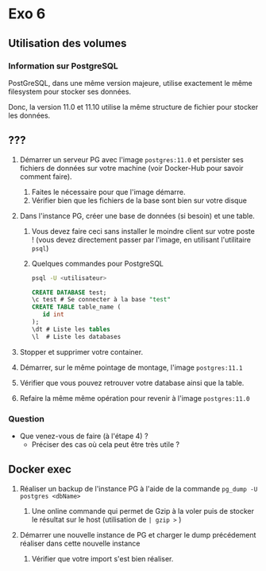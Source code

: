 # Exo 6

## Utilisation des volumes

### Information sur PostgreSQL

PostGreSQL, dans une même version majeure, utilise exactement le même filesystem pour stocker ses données.

Donc, la version 11.0 et 11.10  utilise la même structure de fichier pour stocker les données.



## ???

1. Démarrer un serveur PG avec l'image `postgres:11.0` et persister ses fichiers de données sur votre machine (voir Docker-Hub pour savoir comment faire). 

   1. Faites le nécessaire pour que l'image démarre.
   2. Vérifier bien que les fichiers de la base sont bien sur votre disque

2. Dans l'instance PG, créer une base de données (si besoin) et une table.

   1. Vous devez faire ceci sans installer le moindre client sur votre poste ! (vous devez directement passer par l'image, en utilisant l'utilitaire `psql`)

   2. Quelques commandes pour PostgreSQL

      ```bash
      psql -U <utilisateur>
      ```

      ```sql
      CREATE DATABASE test;
      \c test # Se connecter à la base "test"
      CREATE TABLE table_name (
         id int
      );
      \dt # Liste les tables
      \l  # Liste les databases
      ```

      

3. Stopper et supprimer votre container.

4. Démarrer, sur le même pointage de montage, l'image `postgres:11.1`

5. Vérifier que vous pouvez retrouver votre database ainsi que la table.

6. Refaire la même même opération pour revenir à l'image `postgres:11.0`

### Question

* Que venez-vous de faire (à l'étape 4) ?
  * Préciser des cas où cela peut être très utile ?

## Docker exec

1. Réaliser un backup de l'instance PG à l'aide de la commande `pg_dump -U postgres <dbName>`
   1. Une online commande qui permet de Gzip à la voler puis de stocker le résultat sur le host (utilisation de `| gzip >` )

2. Démarrer une nouvelle instance de PG et charger le dump précédement réaliser dans cette nouvelle instance
   1. Vérifier que votre import s'est bien réaliser.
